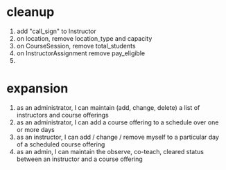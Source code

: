 
# cleanup
1. add "call_sign" to Instructor
2. on location, remove location_type and capacity
3. on CourseSession, remove total_students
4. on InstructorAssignment remove pay_eligible
5. 

# expansion
1. as an administrator, I can maintain (add, change, delete) a list of instructors and course offerings
2. as an administrator, I can add a course offering to a schedule over one or more days
3. as an instructor, I can add / change / remove myself to a particular day of a scheduled course offering
4. as an admin, I can maintain the observe, co-teach, cleared status between an instructor and a course offering